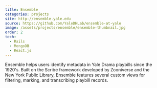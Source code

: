 ```yaml
---
title: Ensemble
categories: projects
site: http://ensemble.yale.edu
source: https://github.com/YaleDHLab/ensemble-at-yale
image: /assets/projects/ensemble/ensemble-thumbnail.jpg
order: 2
tech:
  - Rails
  - MongoDB
  - React.js
---
```


Ensemble helps users identify metadata in Yale Drama playbills since the 1920's. Built on the Scribe framework developed by Zooniverse and the New York Public Library, Ensemble features several custom views for filtering, marking, and transcribing playbill records.
